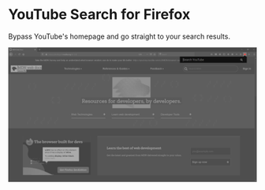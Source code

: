 # YouTube Search for Firefox
Bypass YouTube's homepage and go straight to your search results.

![YouTube Search screenshot](screenshot_00.png)